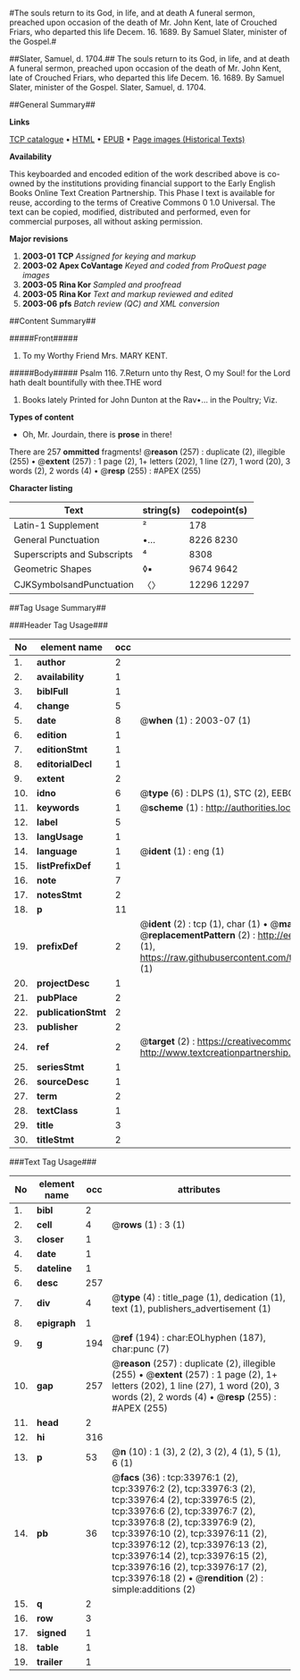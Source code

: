 #The souls return to its God, in life, and at death A funeral sermon, preached upon occasion of the death of Mr. John Kent, late of Crouched Friars, who departed this life Decem. 16. 1689. By Samuel Slater, minister of the Gospel.#

##Slater, Samuel, d. 1704.##
The souls return to its God, in life, and at death A funeral sermon, preached upon occasion of the death of Mr. John Kent, late of Crouched Friars, who departed this life Decem. 16. 1689. By Samuel Slater, minister of the Gospel.
Slater, Samuel, d. 1704.

##General Summary##

**Links**

[TCP catalogue](http://www.ota.ox.ac.uk/tcp/)  • 
[HTML](http://tei.it.ox.ac.uk/tcp/Texts-HTML/free/A60/A60355.html)  • 
[EPUB](http://tei.it.ox.ac.uk/tcp/Texts-EPUB/free/A60/A60355.epub) • 
[Page images (Historical Texts)](https://data.historicaltexts.jisc.ac.uk/view?pubId=eebo-99829536e&pageId=eebo-99829536e-33976-1)

**Availability**

This keyboarded and encoded edition of the
	       work described above is co-owned by the institutions
	       providing financial support to the Early English Books
	       Online Text Creation Partnership. This Phase I text is
	       available for reuse, according to the terms of Creative
	       Commons 0 1.0 Universal. The text can be copied,
	       modified, distributed and performed, even for
	       commercial purposes, all without asking permission.

**Major revisions**

1. __2003-01__ __TCP__ *Assigned for keying and markup*
1. __2003-02__ __Apex CoVantage__ *Keyed and coded from ProQuest page images*
1. __2003-05__ __Rina Kor__ *Sampled and proofread*
1. __2003-05__ __Rina Kor__ *Text and markup reviewed and edited*
1. __2003-06__ __pfs__ *Batch review (QC) and XML conversion*

##Content Summary##

#####Front#####

1. To my Worthy Friend Mrs. MARY KENT.

#####Body#####
Psalm 116. 7.Return unto thy Rest, O my Soul! for the Lord hath dealt bountifully with thee.THE word
1. Books lately Printed for John Dunton at the Rav•… in the Poultry; Viz.

**Types of content**

  * Oh, Mr. Jourdain, there is **prose** in there!

There are 257 **ommitted** fragments! 
 @__reason__ (257) : duplicate (2), illegible (255)  •  @__extent__ (257) : 1 page (2), 1+ letters (202), 1 line (27), 1 word (20), 3 words (2), 2 words (4)  •  @__resp__ (255) : #APEX (255)

**Character listing**


|Text|string(s)|codepoint(s)|
|---|---|---|
|Latin-1 Supplement|²|178|
|General Punctuation|•…|8226 8230|
|Superscripts             and Subscripts|⁴|8308|
|Geometric Shapes|◊▪|9674 9642|
|CJKSymbolsandPunctuation|〈〉|12296 12297|

##Tag Usage Summary##

###Header Tag Usage###

|No|element name|occ|attributes|
|---|---|---|---|
|1.|__author__|2||
|2.|__availability__|1||
|3.|__biblFull__|1||
|4.|__change__|5||
|5.|__date__|8| @__when__ (1) : 2003-07 (1)|
|6.|__edition__|1||
|7.|__editionStmt__|1||
|8.|__editorialDecl__|1||
|9.|__extent__|2||
|10.|__idno__|6| @__type__ (6) : DLPS (1), STC (2), EEBO-CITATION (1), PROQUEST (1), VID (1)|
|11.|__keywords__|1| @__scheme__ (1) : http://authorities.loc.gov/ (1)|
|12.|__label__|5||
|13.|__langUsage__|1||
|14.|__language__|1| @__ident__ (1) : eng (1)|
|15.|__listPrefixDef__|1||
|16.|__note__|7||
|17.|__notesStmt__|2||
|18.|__p__|11||
|19.|__prefixDef__|2| @__ident__ (2) : tcp (1), char (1)  •  @__matchPattern__ (2) : ([0-9\-]+):([0-9IVX]+) (1), (.+) (1)  •  @__replacementPattern__ (2) : http://eebo.chadwyck.com/downloadtiff?vid=$1&page=$2 (1), https://raw.githubusercontent.com/textcreationpartnership/Texts/master/tcpchars.xml#$1 (1)|
|20.|__projectDesc__|1||
|21.|__pubPlace__|2||
|22.|__publicationStmt__|2||
|23.|__publisher__|2||
|24.|__ref__|2| @__target__ (2) : https://creativecommons.org/publicdomain/zero/1.0/ (1), http://www.textcreationpartnership.org/docs/. (1)|
|25.|__seriesStmt__|1||
|26.|__sourceDesc__|1||
|27.|__term__|2||
|28.|__textClass__|1||
|29.|__title__|3||
|30.|__titleStmt__|2||


###Text Tag Usage###

|No|element name|occ|attributes|
|---|---|---|---|
|1.|__bibl__|2||
|2.|__cell__|4| @__rows__ (1) : 3 (1)|
|3.|__closer__|1||
|4.|__date__|1||
|5.|__dateline__|1||
|6.|__desc__|257||
|7.|__div__|4| @__type__ (4) : title_page (1), dedication (1), text (1), publishers_advertisement (1)|
|8.|__epigraph__|1||
|9.|__g__|194| @__ref__ (194) : char:EOLhyphen (187), char:punc (7)|
|10.|__gap__|257| @__reason__ (257) : duplicate (2), illegible (255)  •  @__extent__ (257) : 1 page (2), 1+ letters (202), 1 line (27), 1 word (20), 3 words (2), 2 words (4)  •  @__resp__ (255) : #APEX (255)|
|11.|__head__|2||
|12.|__hi__|316||
|13.|__p__|53| @__n__ (10) : 1 (3), 2 (2), 3 (2), 4 (1), 5 (1), 6 (1)|
|14.|__pb__|36| @__facs__ (36) : tcp:33976:1 (2), tcp:33976:2 (2), tcp:33976:3 (2), tcp:33976:4 (2), tcp:33976:5 (2), tcp:33976:6 (2), tcp:33976:7 (2), tcp:33976:8 (2), tcp:33976:9 (2), tcp:33976:10 (2), tcp:33976:11 (2), tcp:33976:12 (2), tcp:33976:13 (2), tcp:33976:14 (2), tcp:33976:15 (2), tcp:33976:16 (2), tcp:33976:17 (2), tcp:33976:18 (2)  •  @__rendition__ (2) : simple:additions (2)|
|15.|__q__|2||
|16.|__row__|3||
|17.|__signed__|1||
|18.|__table__|1||
|19.|__trailer__|1||
